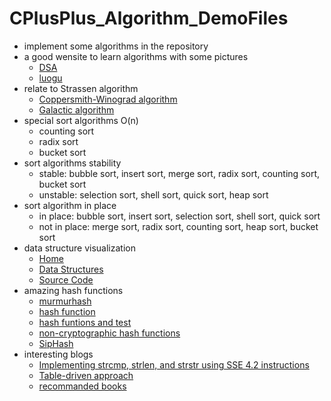 # CPlusPlus_Algorithm_DemoFiles
  * implement some algorithms in the repository
  * a good wensite to learn algorithms with some pictures    
    * [DSA](https://www.tutorialspoint.com/data_structures_algorithms/index.htm)
    * [luogu](https://www.luogu.com.cn/)
  * relate to Strassen algorithm    
    * [Coppersmith-Winograd algorithm](https://en.wikipedia.org/wiki/Coppersmith%E2%80%93Winograd_algorithm)    
    * [Galactic algorithm](https://en.wikipedia.org/wiki/Galactic_algorithm)
  * special sort algorithms O(n)
    * counting sort
    * radix sort
    * bucket sort
  * sort algorithms stability
    * stable: bubble sort, insert sort, merge sort, radix sort, counting sort, bucket sort
    * unstable: selection sort, shell sort, quick sort, heap sort
  * sort algorithm in place
    * in place: bubble sort, insert sort, selection sort, shell sort, quick sort
    * not in place: merge sort, radix sort, counting sort, heap sort, bucket sort
  * data structure visualization
    * [Home](https://www.cs.usfca.edu/~galles/visualization/)
    * [Data Structures](https://www.cs.usfca.edu/~galles/visualization/Algorithms.html)
    * [Source Code](https://www.cs.usfca.edu/~galles/visualization/source.html)
  * amazing hash functions
    * [murmurhash](https://en.wikipedia.org/wiki/MurmurHash)
    * [hash function](http://www.azillionmonkeys.com/qed/hash.html)
    * [hash funtions and test](https://www.strchr.com/hash_functions)
    * [non-cryptographic hash functions](https://en.wikipedia.org/wiki/List_of_hash_functions#Non-cryptographic_hash_functions)
    * [SipHash](https://en.wikipedia.org/wiki/SipHash)
  * interesting blogs
    * [Implementing strcmp, strlen, and strstr using SSE 4.2 instructions](https://www.strchr.com/strcmp_and_strlen_using_sse_4.2)
    * [Table-driven approach](https://www.strchr.com/table-driven)
    * [recommanded books](https://www.strchr.com/links)
